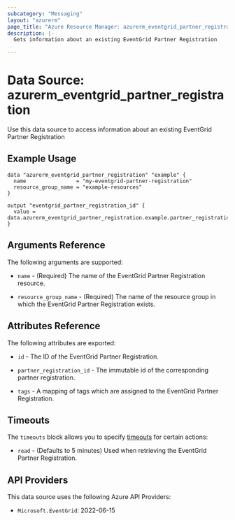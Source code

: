 ```yaml
---
subcategory: "Messaging"
layout: "azurerm"
page_title: "Azure Resource Manager: azurerm_eventgrid_partner_registration"
description: |-
  Gets information about an existing EventGrid Partner Registration

---
```


# Data Source: azurerm_eventgrid_partner_registration

Use this data source to access information about an existing EventGrid Partner Registration

## Example Usage

```hcl
data "azurerm_eventgrid_partner_registration" "example" {
  name                = "my-eventgrid-partner-registration"
  resource_group_name = "example-resources"
}

output "eventgrid_partner_registration_id" {
  value = data.azurerm_eventgrid_partner_registration.example.partner_registration_id
}
```

## Arguments Reference

The following arguments are supported:

* `name` - (Required) The name of the EventGrid Partner Registration resource.

* `resource_group_name` - (Required) The name of the resource group in which the EventGrid Partner Registration exists.

## Attributes Reference

The following attributes are exported:

* `id` - The ID of the EventGrid Partner Registration.

* `partner_registration_id` - The immutable id of the corresponding partner registration.

* `tags` - A mapping of tags which are assigned to the EventGrid Partner Registration.

## Timeouts

The `timeouts` block allows you to specify [timeouts](https://www.terraform.io/language/resources/syntax#operation-timeouts) for certain actions:

* `read` - (Defaults to 5 minutes) Used when retrieving the EventGrid Partner Registration.

## API Providers
<!-- This section is generated, changes will be overwritten -->
This data source uses the following Azure API Providers:

* `Microsoft.EventGrid`: 2022-06-15
